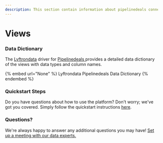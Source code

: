 ```yaml
---
description: This section contain information about pipelinedeals connector views information
---
```


# Views

### Data Dictionary

The [Lyftrondata](https://www.lyftrondata.com/) driver for [Pipelinedeals](None/)[ ](https://www.lyftrondata.com/integration/pipelinedeals/)provides a detailed data dictionary of the views with data types and column names.

{% embed url="None" %}
Lyftrondata Pipelinedeals Data Dictionary
{% endembed %}

### Quickstart Steps

Do you have questions about how to use the platform? Don't worry; we've got you covered. Simply follow the quickstart instructions [here](../README.md).

### Questions? <a href="#questions" id="questions"></a>

We're always happy to answer any additional questions you may have! [Set up a meeting with our data experts.](https://www.lyftrondata.com/book-a-meeting/)


